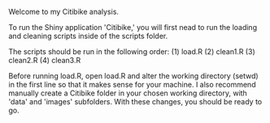 Welcome to my Citibike analysis.

To run the Shiny application 'Citibike,' you will first nead to run the loading and cleaning scripts inside of the scripts folder.

The scripts should be run in the following order:
(1) load.R
(2) clean1.R
(3) clean2.R
(4) clean3.R

Before running load.R, open load.R and alter the working directory (setwd) in the first line so that it makes sense for your machine. I also recommend manually create a Citibike folder in your chosen working directory, with 'data' and 'images' subfolders. With these changes, you should be ready to go.

